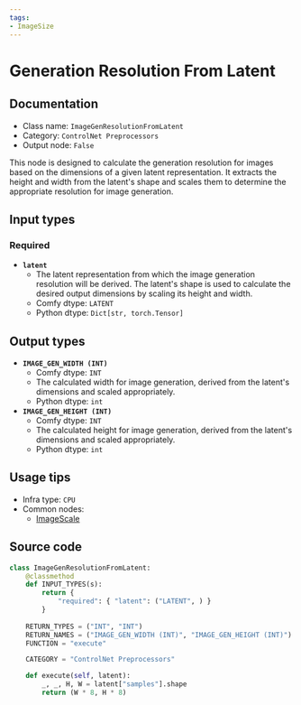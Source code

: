 ```yaml
---
tags:
- ImageSize
---
```


# Generation Resolution From Latent
## Documentation
- Class name: `ImageGenResolutionFromLatent`
- Category: `ControlNet Preprocessors`
- Output node: `False`

This node is designed to calculate the generation resolution for images based on the dimensions of a given latent representation. It extracts the height and width from the latent's shape and scales them to determine the appropriate resolution for image generation.
## Input types
### Required
- **`latent`**
    - The latent representation from which the image generation resolution will be derived. The latent's shape is used to calculate the desired output dimensions by scaling its height and width.
    - Comfy dtype: `LATENT`
    - Python dtype: `Dict[str, torch.Tensor]`
## Output types
- **`IMAGE_GEN_WIDTH (INT)`**
    - Comfy dtype: `INT`
    - The calculated width for image generation, derived from the latent's dimensions and scaled appropriately.
    - Python dtype: `int`
- **`IMAGE_GEN_HEIGHT (INT)`**
    - Comfy dtype: `INT`
    - The calculated height for image generation, derived from the latent's dimensions and scaled appropriately.
    - Python dtype: `int`
## Usage tips
- Infra type: `CPU`
- Common nodes:
    - [ImageScale](../../Comfy/Nodes/ImageScale.md)



## Source code
```python
class ImageGenResolutionFromLatent:
    @classmethod
    def INPUT_TYPES(s):
        return {
            "required": { "latent": ("LATENT", ) }
        }
    
    RETURN_TYPES = ("INT", "INT")
    RETURN_NAMES = ("IMAGE_GEN_WIDTH (INT)", "IMAGE_GEN_HEIGHT (INT)")
    FUNCTION = "execute"

    CATEGORY = "ControlNet Preprocessors"

    def execute(self, latent):
        _, _, H, W = latent["samples"].shape
        return (W * 8, H * 8)

```
